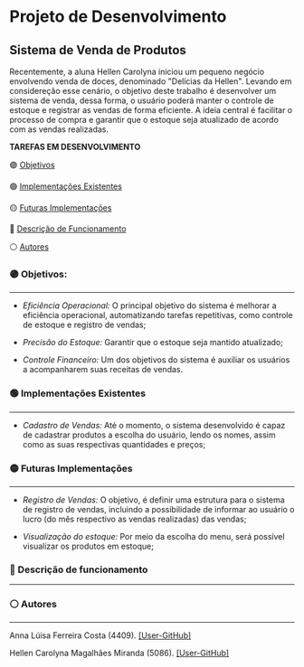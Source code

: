 # Projeto de Desenvolvimento

## Sistema de Venda de Produtos 

Recentemente, a aluna Hellen Carolyna iniciou um pequeno negócio envolvendo venda de doces, denominado "Delícias da Hellen". Levando em considereção esse cenário, o objetivo deste trabalho é desenvolver um sistema de venda, dessa forma, o usuário poderá manter o controle de estoque e registrar as vendas de forma eficiente. A ideia central é facilitar o processo de compra e garantir que o estoque seja atualizado de acordo com as vendas realizadas.

**TAREFAS EM DESENVOLVIMENTO**

🟣 [Objetivos](#Objetivos-1)

<div id="Objetivos-1">
<!-- Seu conteúdo para a Objetivos -->
</div>

🟢 [Implementações Existentes](#implemen-4)
<div id="implemen-4">
<!-- Seu conteúdo para Autores -->
</div>

🟡  [Futuras Implementações](#implementar-3)

<div id="implementar-3">
<!-- Seu conteúdo para Autores -->
</div>

🔵 [Descrição de Funcionamento](#descrição-2)

<div id="descrição-2">
<!-- Seu conteúdo para Descrição de Funcionamento -->
</div>

⚪ [Autores](#autores-3)

<div id="autores-3">
<!-- Seu conteúdo para Autores -->
</div>

### 🟣 Objetivos:
___

* *Eficiência Operacional:* O principal objetivo do sistema é melhorar a eficiência operacional, automatizando tarefas repetitivas, como controle de estoque e registro de vendas;

* *Precisão do Estoque:* Garantir que o estoque seja mantido atualizado;

* *Controle Financeiro:* Um dos objetivos do sistema é auxiliar os usuários a acompanharem suas receitas de vendas.


### 🟢 Implementações Existentes
___
* *Cadastro de Vendas:* Até o momento, o sistema desenvolvido é capaz de cadastrar produtos a escolha do usuário, lendo os nomes, assim como as suas respectivas quantidades e preços;


### 🟡 Futuras Implementações 
___
* *Registro de Vendas:* O objetivo, é definir uma estrutura para o sistema de registro de vendas, incluindo a possibilidade de informar ao usuário o lucro (do mês respectivo as vendas realizadas) das vendas;

* *Visualização do estoque:* Por meio da escolha do menu, será possível visualizar os produtos em estoque;

### 🔵 Descrição de funcionamento
___
### ⚪ Autores
___
Anna Lúisa Ferreira Costa (4409). [[User-GitHub]](https://github.com/annafcosta)

Hellen Carolyna Magalhães Miranda (5086). [[User-GitHub]](https://github.com/HellenCarolyna)


